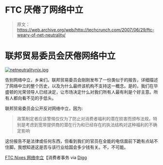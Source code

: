 # FTC 厌倦了网络中立

> 原文：<https://web.archive.org/web/http://techcrunch.com/2007/06/29/ftc-weary-of-net-neutrality/>

# 联邦贸易委员会厌倦网络中立

[![netneutralitynix.jpg](img/8c8d2d5213e84e7dd49954b4fb8d3763.png)](https://web.archive.org/web/20210305170044/http://old.crunchgear.com/wp-content/uploads/netneutralitynix.jpg "netneutralitynix.jpg")

告别网络中立，乡亲们。联邦贸易委员会刚刚发布了一份类似于的报告，详细描述了网络中立的整个历史，以及为什么最终该机构不支持这一概念。是的，我们在华盛顿的光荣领导人已经决定，让市场决定什么对我们所有人最有利是个好主意。所有人都向看不见的手低头。

联邦贸易委员会公开反对网络中立，因为:

> 政策制定者应该警惕仅仅为了防止对消费者福利的潜在损害而颁布法规，特别是考虑到宽带提供商的潜在行为和已经存在的执法结构对这种福利的不确定影响

这份报告不是法律或任何东西，但看到我们的官员在全能的电信面前下跪有点站不住脚。我想知道这是否与该行业给国会多少钱有关。不，不可能。

[FTC Nixes 网络中立](https://web.archive.org/web/20210305170044/http://www.consumeraffairs.com/news04/2007/06/ftc_net.html)【消费者事务 via [Digg](https://web.archive.org/web/20210305170044/http://digg.com/tech_news/FTC_Nixes_Net_Neutrality)